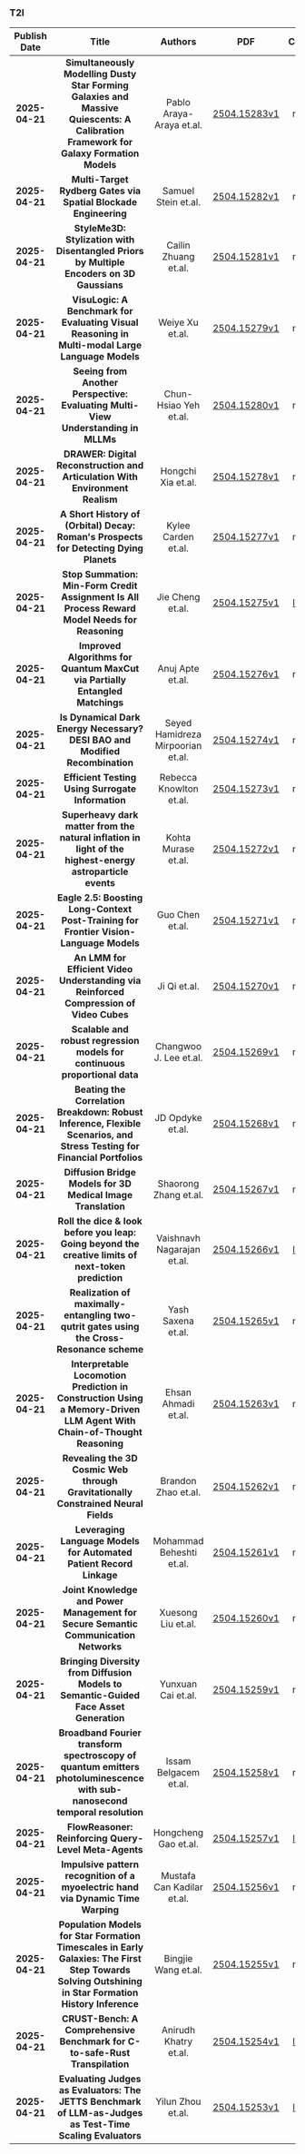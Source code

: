 
### T2I
|Publish Date|Title|Authors|PDF|Code|
| :---: | :---: | :---: | :---: | :---: |
|**2025-04-21**|**Simultaneously Modelling Dusty Star Forming Galaxies and Massive Quiescents: A Calibration Framework for Galaxy Formation Models**|Pablo Araya-Araya et.al.|[2504.15283v1](http://arxiv.org/abs/2504.15283v1)|null|
|**2025-04-21**|**Multi-Target Rydberg Gates via Spatial Blockade Engineering**|Samuel Stein et.al.|[2504.15282v1](http://arxiv.org/abs/2504.15282v1)|null|
|**2025-04-21**|**StyleMe3D: Stylization with Disentangled Priors by Multiple Encoders on 3D Gaussians**|Cailin Zhuang et.al.|[2504.15281v1](http://arxiv.org/abs/2504.15281v1)|null|
|**2025-04-21**|**VisuLogic: A Benchmark for Evaluating Visual Reasoning in Multi-modal Large Language Models**|Weiye Xu et.al.|[2504.15279v1](http://arxiv.org/abs/2504.15279v1)|null|
|**2025-04-21**|**Seeing from Another Perspective: Evaluating Multi-View Understanding in MLLMs**|Chun-Hsiao Yeh et.al.|[2504.15280v1](http://arxiv.org/abs/2504.15280v1)|null|
|**2025-04-21**|**DRAWER: Digital Reconstruction and Articulation With Environment Realism**|Hongchi Xia et.al.|[2504.15278v1](http://arxiv.org/abs/2504.15278v1)|null|
|**2025-04-21**|**A Short History of (Orbital) Decay: Roman's Prospects for Detecting Dying Planets**|Kylee Carden et.al.|[2504.15277v1](http://arxiv.org/abs/2504.15277v1)|null|
|**2025-04-21**|**Stop Summation: Min-Form Credit Assignment Is All Process Reward Model Needs for Reasoning**|Jie Cheng et.al.|[2504.15275v1](http://arxiv.org/abs/2504.15275v1)|[link](https://github.com/cjreinforce/pure)|
|**2025-04-21**|**Improved Algorithms for Quantum MaxCut via Partially Entangled Matchings**|Anuj Apte et.al.|[2504.15276v1](http://arxiv.org/abs/2504.15276v1)|null|
|**2025-04-21**|**Is Dynamical Dark Energy Necessary? DESI BAO and Modified Recombination**|Seyed Hamidreza Mirpoorian et.al.|[2504.15274v1](http://arxiv.org/abs/2504.15274v1)|null|
|**2025-04-21**|**Efficient Testing Using Surrogate Information**|Rebecca Knowlton et.al.|[2504.15273v1](http://arxiv.org/abs/2504.15273v1)|null|
|**2025-04-21**|**Superheavy dark matter from the natural inflation in light of the highest-energy astroparticle events**|Kohta Murase et.al.|[2504.15272v1](http://arxiv.org/abs/2504.15272v1)|null|
|**2025-04-21**|**Eagle 2.5: Boosting Long-Context Post-Training for Frontier Vision-Language Models**|Guo Chen et.al.|[2504.15271v1](http://arxiv.org/abs/2504.15271v1)|null|
|**2025-04-21**|**An LMM for Efficient Video Understanding via Reinforced Compression of Video Cubes**|Ji Qi et.al.|[2504.15270v1](http://arxiv.org/abs/2504.15270v1)|null|
|**2025-04-21**|**Scalable and robust regression models for continuous proportional data**|Changwoo J. Lee et.al.|[2504.15269v1](http://arxiv.org/abs/2504.15269v1)|null|
|**2025-04-21**|**Beating the Correlation Breakdown: Robust Inference, Flexible Scenarios, and Stress Testing for Financial Portfolios**|JD Opdyke et.al.|[2504.15268v1](http://arxiv.org/abs/2504.15268v1)|null|
|**2025-04-21**|**Diffusion Bridge Models for 3D Medical Image Translation**|Shaorong Zhang et.al.|[2504.15267v1](http://arxiv.org/abs/2504.15267v1)|null|
|**2025-04-21**|**Roll the dice & look before you leap: Going beyond the creative limits of next-token prediction**|Vaishnavh Nagarajan et.al.|[2504.15266v1](http://arxiv.org/abs/2504.15266v1)|[link](https://github.com/chenwu98/algorithmic-creativity)|
|**2025-04-21**|**Realization of maximally-entangling two-qutrit gates using the Cross-Resonance scheme**|Yash Saxena et.al.|[2504.15265v1](http://arxiv.org/abs/2504.15265v1)|null|
|**2025-04-21**|**Interpretable Locomotion Prediction in Construction Using a Memory-Driven LLM Agent With Chain-of-Thought Reasoning**|Ehsan Ahmadi et.al.|[2504.15263v1](http://arxiv.org/abs/2504.15263v1)|null|
|**2025-04-21**|**Revealing the 3D Cosmic Web through Gravitationally Constrained Neural Fields**|Brandon Zhao et.al.|[2504.15262v1](http://arxiv.org/abs/2504.15262v1)|null|
|**2025-04-21**|**Leveraging Language Models for Automated Patient Record Linkage**|Mohammad Beheshti et.al.|[2504.15261v1](http://arxiv.org/abs/2504.15261v1)|null|
|**2025-04-21**|**Joint Knowledge and Power Management for Secure Semantic Communication Networks**|Xuesong Liu et.al.|[2504.15260v1](http://arxiv.org/abs/2504.15260v1)|null|
|**2025-04-21**|**Bringing Diversity from Diffusion Models to Semantic-Guided Face Asset Generation**|Yunxuan Cai et.al.|[2504.15259v1](http://arxiv.org/abs/2504.15259v1)|null|
|**2025-04-21**|**Broadband Fourier transform spectroscopy of quantum emitters photoluminescence with sub-nanosecond temporal resolution**|Issam Belgacem et.al.|[2504.15258v1](http://arxiv.org/abs/2504.15258v1)|null|
|**2025-04-21**|**FlowReasoner: Reinforcing Query-Level Meta-Agents**|Hongcheng Gao et.al.|[2504.15257v1](http://arxiv.org/abs/2504.15257v1)|[link](https://github.com/sail-sg/flowreasoner)|
|**2025-04-21**|**Impulsive pattern recognition of a myoelectric hand via Dynamic Time Warping**|Mustafa Can Kadilar et.al.|[2504.15256v1](http://arxiv.org/abs/2504.15256v1)|null|
|**2025-04-21**|**Population Models for Star Formation Timescales in Early Galaxies: The First Step Towards Solving Outshining in Star Formation History Inference**|Bingjie Wang et.al.|[2504.15255v1](http://arxiv.org/abs/2504.15255v1)|null|
|**2025-04-21**|**CRUST-Bench: A Comprehensive Benchmark for C-to-safe-Rust Transpilation**|Anirudh Khatry et.al.|[2504.15254v1](http://arxiv.org/abs/2504.15254v1)|[link](https://github.com/anirudhkhatry/crust-bench)|
|**2025-04-21**|**Evaluating Judges as Evaluators: The JETTS Benchmark of LLM-as-Judges as Test-Time Scaling Evaluators**|Yilun Zhou et.al.|[2504.15253v1](http://arxiv.org/abs/2504.15253v1)|[link](https://github.com/salesforceairesearch/jetts-benchmark)|
